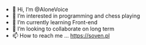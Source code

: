 - 👋 Hi, I’m @AloneVoice
- 👀 I’m interested in programming and chess playing
- 🌱 I’m currently learning Front-end
- 💞️ I’m looking to collaborate on long term
- 📫 How to reach me ... https://soven.pl

<!---
AloneVoice/AloneVoice is a ✨ special ✨ repository because its `README.md` (this file) appears on your GitHub profile.
You can click the Preview link to take a look at your changes.
--->
